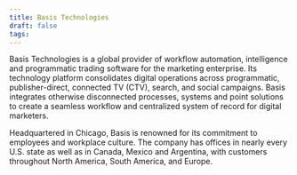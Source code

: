 ```yaml
---
title: Basis Technologies
draft: false
tags:
---
```

 
Basis Technologies is a global provider of workflow automation, intelligence and programmatic trading software for the marketing enterprise. Its technology platform consolidates digital operations across programmatic, publisher-direct, connected TV (CTV), search, and social campaigns. Basis integrates otherwise disconnected processes, systems and point solutions to create a seamless workflow and centralized system of record for digital marketers. 

Headquartered in Chicago, Basis is renowned for its commitment to employees and workplace culture. The company has offices in nearly every U.S. state as well as in Canada, Mexico and Argentina, with customers throughout North America, South America, and Europe.